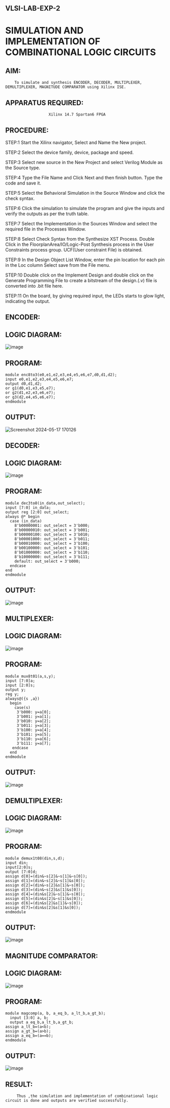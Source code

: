 ## VLSI-LAB-EXP-2
# SIMULATION AND IMPLEMENTATION OF  COMBINATIONAL LOGIC CIRCUITS

## AIM: 
        To simulate and synthesis ENCODER, DECODER, MULTIPLEXER, DEMULTIPLEXER, MAGNITUDE COMPARATOR using Xilinx ISE.

## APPARATUS REQUIRED:
                       Xilinx 14.7 Spartan6 FPGA
                       
## PROCEDURE:
STEP:1  Start  the Xilinx navigator, Select and Name the New project.

STEP:2  Select the device family, device, package and speed.  

STEP:3  Select new source in the New Project and select Verilog Module as the Source type. 

STEP:4  Type the File Name and Click Next and then finish button. Type the code and save it.

STEP:5  Select the Behavioral Simulation in the Source Window and click the check syntax.  

STEP:6  Click the simulation to simulate the program and  give the inputs and verify the outputs as per the truth table.   

STEP:7  Select the Implementation in the Sources Window and select the required file in the Processes Window.

STEP:8  Select Check Syntax from the Synthesize  XST Process. Double Click in the  FloorplanArea/IO/Logic-Post Synthesis process in the User Constraints process group. UCF(User 
        constraint File) is obtained. 
        
STEP:9  In the Design Object List Window, enter the pin location for each pin in the Loc column Select save from the File menu.

STEP:10 Double click on the Implement Design and double click on the Generate Programming File to create a bitstream of the design.(.v) file is converted into .bit file here.

STEP:11 On the board, by giving required input, the LEDs starts to glow light, indicating the output.

## ENCODER:

## LOGIC DIAGRAM:
![image](https://github.com/navaneethans/VLSI-LAB-EXP-2/assets/6987778/3cd1f95e-7531-4cad-9154-fdd397ac439e)

## PROGRAM:
```
module enc8to3(e0,e1,e2,e3,e4,e5,e6,e7,d0,d1,d2);
input e0,e1,e2,e3,e4,e5,e6,e7;
output d0,d1,d2;
or g1(d0,e1,e3,e5,e7);
or g2(d1,e2,e3,e6,e7);
or g3(d2,e4,e5,e6,e7);
endmodule
```
## OUTPUT:
![Screenshot 2024-05-17 170126](https://github.com/reshmasundar18/VLSI-LAB-EXP-2/assets/166894571/37f38d67-d170-44af-92f7-7adf0c152367)

## DECODER:

## LOGIC DIAGRAM:
![image](https://github.com/navaneethans/VLSI-LAB-EXP-2/assets/6987778/45a5e6cf-bbe0-4fd5-ac84-e5ad4477483b)

## PROGRAM:
```
module dec3to8(in_data,out_select);
input [7:0] in_data;
output reg [2:0] out_select;
always @* begin
  case (in_data)
    8'b00000001: out_select = 3'b000; 
    8'b00000010: out_select = 3'b001; 
    8'b00000100: out_select = 3'b010; 
    8'b00001000: out_select = 3'b011; 
    8'b00010000: out_select = 3'b100; 
    8'b00100000: out_select = 3'b101; 
    8'b01000000: out_select = 3'b110; 
    8'b10000000: out_select = 3'b111; 
    default: out_select = 3'b000; 
  endcase
end
endmodule
```
## OUTPUT:
![image](https://github.com/reshmasundar18/VLSI-LAB-EXP-2/assets/166894571/affbd56a-e062-4f5d-a916-e916274cffae)

## MULTIPLEXER:

## LOGIC DIAGRAM:
![image](https://github.com/navaneethans/VLSI-LAB-EXP-2/assets/6987778/427f75b2-8e67-44b9-ac45-a66651787436)

## PROGRAM:
```
module mux8t01(a,s,y);
input [7:0]a;
input [2:0]s;
output y;
reg y;
always@({s ,a})
  begin
    case(s)
     3'b000: y=a[0];
     3'b001: y=a[1];
     3'b010: y=a[2];
     3'b011: y=a[3];
     3'b100: y=a[4];
     3'b101: y=a[5];
     3'b110: y=a[6];
     3'b111: y=a[7];
   endcase
  end
endmodule
```
## OUTPUT:
![image](https://github.com/reshmasundar18/VLSI-LAB-EXP-2/assets/166894571/c19000fa-1aa0-49e9-97a7-2cbe9763a441)

## DEMULTIPLEXER:

## LOGIC DIAGRAM:
![image](https://github.com/navaneethans/VLSI-LAB-EXP-2/assets/6987778/1c45a7fc-08ac-4f76-87f2-c084e7150557)

## PROGRAM:
```
module demux1t08(din,s,d);
input din;
input[2:0]s;
output [7:0]d;
assign d[0]=(din&~s[2]&~s[1]&~s[0]);
assign d[1]=(din&~s[2]&~s[1]&s[0]);
assign d[2]=(din&~s[2]&s[1]&~s[0]);
assign d[3]=(din&~s[2]&s[1]&s[0]);
assign d[4]=(din&s[2]&~s[1]&~s[0]);
assign d[5]=(din&s[2]&~s[1]&s[0]);
assign d[6]=(din&s[2]&s[1]&~s[0]);
assign d[7]=(din&s[2]&s[1]&s[0]);
endmodule
```
## OUTPUT:
![image](https://github.com/reshmasundar18/VLSI-LAB-EXP-2/assets/166894571/affcde91-8194-48d8-a7cc-8bfcb685219d)

## MAGNITUDE COMPARATOR:

## LOGIC DIAGRAM:
![image](https://github.com/navaneethans/VLSI-LAB-EXP-2/assets/6987778/b2fe7a05-6bf7-4dcb-8f5d-28abbf7ea8c2)

## PROGRAM:
```
module magcomp(a, b, a_eq_b, a_lt_b,a_gt_b);
  input [3:0] a, b;
  output a_eq_b,a_lt_b,a_gt_b;
assign a_lt_b=(a<b);
assign a_gt_b=(a>b);
assign a_eq_b=(a==b);
endmodule
```
## OUTPUT:
![image](https://github.com/reshmasundar18/VLSI-LAB-EXP-2/assets/166894571/5dd93005-be7d-4f53-96be-3338d4372a78)


## RESULT:
         Thus ,the simulation and implementation of combinational logic circuit is done and outputs are verified successfully.


